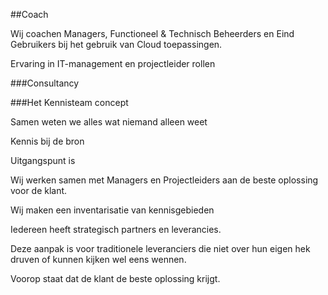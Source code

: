 ##Coach

Wij coachen Managers, Functioneel & Technisch Beheerders en Eind Gebruikers bij het gebruik van Cloud toepassingen.

Ervaring in IT-management en projectleider rollen

###Consultancy

###Het Kennisteam concept

Samen weten we alles wat niemand alleen weet

Kennis bij de bron

Uitgangspunt is 

Wij werken samen met Managers en Projectleiders aan de beste oplossing voor de klant.

Wij maken een inventarisatie van kennisgebieden

Iedereen heeft strategisch partners en leverancies.

Deze aanpak is voor traditionele leveranciers die niet over hun eigen hek druven of kunnen kijken wel eens wennen.

Voorop staat dat de klant de beste oplossing krijgt.
